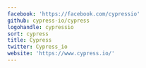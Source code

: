 ```yaml
---
facebook: 'https://facebook.com/cypressio'
github: cypress-io/cypress
logohandle: cypressio
sort: cypress
title: Cypress
twitter: Cypress_io
website: 'https://www.cypress.io/'
---
```

